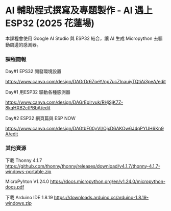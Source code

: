 # AI 輔助程式撰寫及專題製作 - AI 遇上 ESP32 (2025 花蓮場)
本課程會使用 Google AI Studio 與 ESP32 結合，讓 AI 生成 Micropython 去驅動周邊的感測器。

### 課程簡報 ###

Day#1 EPS32 開發環境設置

https://www.canva.com/design/DAGrDr6ZoeY/np7ucZlnauiyTQtiAi3peA/edit

Day#1 用ESP32 驅動各種感測器

https://www.canva.com/design/DAGrEgIrvuk/RHjSjK7Z-8kqHXB2ctPBbA/edit

Day#2 ESP32 網頁篇與 ESP NOW

https://www.canva.com/design/DAGtbF00yVI/OjxD6AKOw6J4qPYUH6Kn9A/edit

### 其他資源 ###

下載 Thonny 4.1.7
https://github.com/thonny/thonny/releases/download/v4.1.7/thonny-4.1.7-windows-portable.zip

MicroPyhton V1.24.0
https://docs.micropython.org/en/v1.24.0/micropython-docs.pdf

下載 Arduino IDE 1.8.19
https://downloads.arduino.cc/arduino-1.8.19-windows.zip

